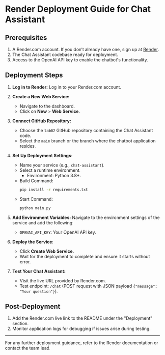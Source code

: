 # Render Deployment Guide for Chat Assistant

## Prerequisites
1. A Render.com account. If you don’t already have one, sign up at [Render](https://render.com/).
2. The Chat Assistant codebase ready for deployment.
3. Access to the OpenAI API key to enable the chatbot's functionality.

## Deployment Steps

1. **Log in to Render:**
   Log in to your Render.com account.

2. **Create a New Web Service:**
   - Navigate to the dashboard.
   - Click on **New** > **Web Service**.

3. **Connect GitHub Repository:**
   - Choose the `lab02` GitHub repository containing the Chat Assistant code.
   - Select the `main` branch or the branch where the chatbot application resides.

4. **Set Up Deployment Settings:**
   - Name your service (e.g., `chat-assistant`).
   - Select a runtime environment.
     - Environment: Python 3.8+.
   - Build Command: 
     ```bash
     pip install -r requirements.txt
     ```
   - Start Command: 
     ```bash
     python main.py
     ```

5. **Add Environment Variables:**
   Navigate to the environment settings of the service and add the following:
   - `OPENAI_API_KEY`: Your OpenAI API key.

6. **Deploy the Service:**
   - Click **Create Web Service**.
   - Wait for the deployment to complete and ensure it starts without error.

7. **Test Your Chat Assistant:**
   - Visit the live URL provided by Render.com.
   - Test endpoint: `/chat` (POST request with JSON payload `{"message": "Your question"}`).

## Post-Deployment
1. Add the Render.com live link to the README under the "Deployment" section.
2. Monitor application logs for debugging if issues arise during testing.

---

For any further deployment guidance, refer to the Render documentation or contact the team lead.